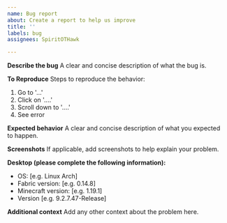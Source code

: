```yaml
---
name: Bug report
about: Create a report to help us improve
title: ''
labels: bug
assignees: SpiritOTHawk

---
```


**Describe the bug**
A clear and concise description of what the bug is.

**To Reproduce**
Steps to reproduce the behavior:
1. Go to '...'
2. Click on '....'
3. Scroll down to '....'
4. See error

**Expected behavior**
A clear and concise description of what you expected to happen.

**Screenshots**
If applicable, add screenshots to help explain your problem.

**Desktop (please complete the following information):**
 - OS: [e.g. Linux Arch]
 - Fabric version: [e.g. 0.14.8]
 - Minecraft version: [e.g. 1.19.1]
 - Version [e.g. 9.2.7.47-Release]

**Additional context**
Add any other context about the problem here.

